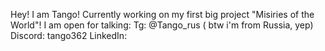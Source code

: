 Hey! I am Tango! Currently working on my first big project "Misiries of the World"! 
I am open for talking: 
Tg: @Tango_rus ( btw i'm from Russia, yep) 
Discord: tango362 
LinkedIn: 

<!---
Nomad901/Nomad901 is a ✨ special ✨ repository because its `README.md` (this file) appears on your GitHub profile.
You can click the Preview link to take a look at your changes.
--->

